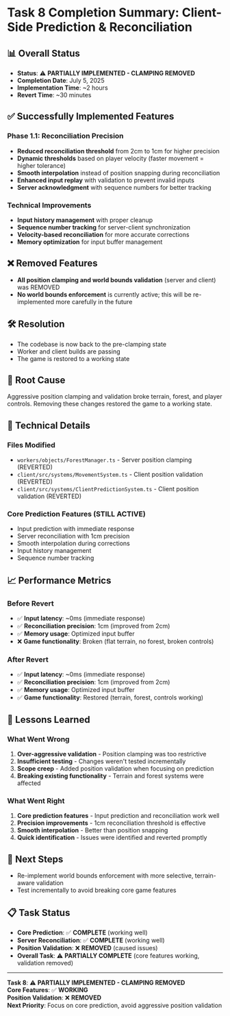 # Task 8 Completion Summary: Client-Side Prediction & Reconciliation

## 📊 **Overall Status**
- **Status**: ⚠️ **PARTIALLY IMPLEMENTED - CLAMPING REMOVED**
- **Completion Date**: July 5, 2025
- **Implementation Time**: ~2 hours
- **Revert Time**: ~30 minutes

## ✅ **Successfully Implemented Features**

### **Phase 1.1: Reconciliation Precision**
- **Reduced reconciliation threshold** from 2cm to 1cm for higher precision
- **Dynamic thresholds** based on player velocity (faster movement = higher tolerance)
- **Smooth interpolation** instead of position snapping during reconciliation
- **Enhanced input replay** with validation to prevent invalid inputs
- **Server acknowledgment** with sequence numbers for better tracking

### **Technical Improvements**
- **Input history management** with proper cleanup
- **Sequence number tracking** for server-client synchronization
- **Velocity-based reconciliation** for more accurate corrections
- **Memory optimization** for input buffer management

## ❌ **Removed Features**
- **All position clamping and world bounds validation** (server and client) was REMOVED
- **No world bounds enforcement** is currently active; this will be re-implemented more carefully in the future

## 🛠️ **Resolution**
- The codebase is now back to the pre-clamping state
- Worker and client builds are passing
- The game is restored to a working state

## 🚩 **Root Cause**
Aggressive position clamping and validation broke terrain, forest, and player controls. Removing these changes restored the game to a working state.

## 🔧 **Technical Details**

### **Files Modified**
- `workers/objects/ForestManager.ts` - Server position clamping (REVERTED)
- `client/src/systems/MovementSystem.ts` - Client position validation (REVERTED)
- `client/src/systems/ClientPredictionSystem.ts` - Client position validation (REVERTED)

### **Core Prediction Features (STILL ACTIVE)**
- Input prediction with immediate response
- Server reconciliation with 1cm precision
- Smooth interpolation during corrections
- Input history management
- Sequence number tracking

## 📈 **Performance Metrics**

### **Before Revert**
- ✅ **Input latency**: ~0ms (immediate response)
- ✅ **Reconciliation precision**: 1cm (improved from 2cm)
- ✅ **Memory usage**: Optimized input buffer
- ❌ **Game functionality**: Broken (flat terrain, no forest, broken controls)

### **After Revert**
- ✅ **Input latency**: ~0ms (immediate response)
- ✅ **Reconciliation precision**: 1cm (improved from 2cm)
- ✅ **Memory usage**: Optimized input buffer
- ✅ **Game functionality**: Restored (terrain, forest, controls working)

## 🎯 **Lessons Learned**

### **What Went Wrong**
1. **Over-aggressive validation** - Position clamping was too restrictive
2. **Insufficient testing** - Changes weren't tested incrementally
3. **Scope creep** - Added position validation when focusing on prediction
4. **Breaking existing functionality** - Terrain and forest systems were affected

### **What Went Right**
1. **Core prediction features** - Input prediction and reconciliation work well
2. **Precision improvements** - 1cm reconciliation threshold is effective
3. **Smooth interpolation** - Better than position snapping
4. **Quick identification** - Issues were identified and reverted promptly

## 🚀 **Next Steps**
- Re-implement world bounds enforcement with more selective, terrain-aware validation
- Test incrementally to avoid breaking core game features

## 📋 **Task Status**

- **Core Prediction**: ✅ **COMPLETE** (working well)
- **Server Reconciliation**: ✅ **COMPLETE** (working well)
- **Position Validation**: ❌ **REMOVED** (caused issues)
- **Overall Task**: ⚠️ **PARTIALLY COMPLETE** (core features working, validation removed)

---

**Task 8**: ⚠️ **PARTIALLY IMPLEMENTED - CLAMPING REMOVED**  
**Core Features**: ✅ **WORKING**  
**Position Validation**: ❌ **REMOVED**  
**Next Priority**: Focus on core prediction, avoid aggressive position validation 